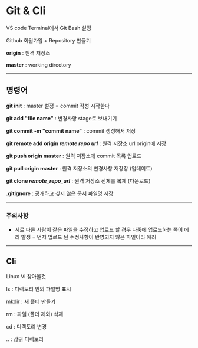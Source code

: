 # Git & Cli

VS code Terminal에서 Git Bash 설정

Github 회원가입 + Repository 만들기

__origin__ : 원격 저장소 

__master__ : working directory

---
## 명령어
__git init__ : master 설정 = commit 작성 시작한다

__git add "file name"__ : 변경사항 stage로 보내기기

__git commit -m "commit name"__ : commit 생성해서 저장

**git remote add origin *remote repo url***  : 원격 저장소 url origin에 저장

**git push origin master** : 원격 저장소에 commit 목록 업로드

**git pull origin master** : 원격 저장소의 변경사항 저장장 (업데이트)

**git clone *remote_repo_url*** : 원격 저장소 전체를 복제 (다운로드)

**.gitignore** : 공개하고 싶지 않은 문서 파일명 저장

---
### 주의사항

- 서로 다른 사람이 같은 파일을 수정하고 업로드 할 경우 나중에 업로드하는 쪽이 에러 발생 = 먼저 업로드 된 수정사항이 반영되지 않은 파일이라 에러


---

## Cli

Linux Vi 찾아볼것

ls : 디렉토리 안의 파일명 표시

mkdir : 새 폴더 만들기

rm : 파일 (폴더 제외) 삭제

cd : 디렉토리 변경

.. : 상위 디렉토리

